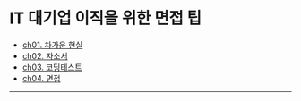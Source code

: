 # IT 대기업 이직을 위한 면접 팁
- [ch01. 차가운 현실]()
- [ch02. 자소서]()
- [ch03. 코딩테스트]()
- [ch04. 면접]()
---------------------------------------------------------------------------------------------------------------------------